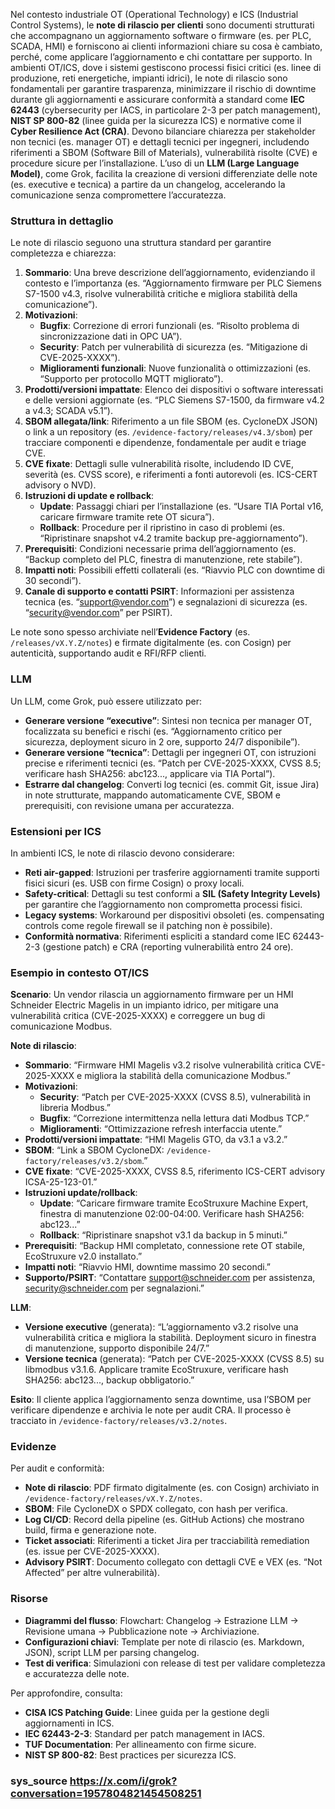 Nel contesto industriale OT (Operational Technology) e ICS (Industrial Control Systems), le **note di rilascio per clienti** sono documenti strutturati che accompagnano un aggiornamento software o firmware (es. per PLC, SCADA, HMI) e forniscono ai clienti informazioni chiare su cosa è cambiato, perché, come applicare l’aggiornamento e chi contattare per supporto. In ambienti OT/ICS, dove i sistemi gestiscono processi fisici critici (es. linee di produzione, reti energetiche, impianti idrici), le note di rilascio sono fondamentali per garantire trasparenza, minimizzare il rischio di downtime durante gli aggiornamenti e assicurare conformità a standard come **IEC 62443** (cybersecurity per IACS, in particolare 2-3 per patch management), **NIST SP 800-82** (linee guida per la sicurezza ICS) e normative come il **Cyber Resilience Act (CRA)**. Devono bilanciare chiarezza per stakeholder non tecnici (es. manager OT) e dettagli tecnici per ingegneri, includendo riferimenti a SBOM (Software Bill of Materials), vulnerabilità risolte (CVE) e procedure sicure per l’installazione. L’uso di un **LLM (Large Language Model)**, come Grok, facilita la creazione di versioni differenziate delle note (es. executive e tecnica) a partire da un changelog, accelerando la comunicazione senza compromettere l’accuratezza.

### Struttura in dettaglio
Le note di rilascio seguono una struttura standard per garantire completezza e chiarezza:
1. **Sommario**: Una breve descrizione dell’aggiornamento, evidenziando il contesto e l’importanza (es. “Aggiornamento firmware per PLC Siemens S7-1500 v4.3, risolve vulnerabilità critiche e migliora stabilità della comunicazione”).
2. **Motivazioni**:
   - **Bugfix**: Correzione di errori funzionali (es. “Risolto problema di sincronizzazione dati in OPC UA”).
   - **Security**: Patch per vulnerabilità di sicurezza (es. “Mitigazione di CVE-2025-XXXX”).
   - **Miglioramenti funzionali**: Nuove funzionalità o ottimizzazioni (es. “Supporto per protocollo MQTT migliorato”).
3. **Prodotti/versioni impattate**: Elenco dei dispositivi o software interessati e delle versioni aggiornate (es. “PLC Siemens S7-1500, da firmware v4.2 a v4.3; SCADA v5.1”).
4. **SBOM allegata/link**: Riferimento a un file SBOM (es. CycloneDX JSON) o link a un repository (es. `/evidence-factory/releases/v4.3/sbom`) per tracciare componenti e dipendenze, fondamentale per audit e triage CVE.
5. **CVE fixate**: Dettagli sulle vulnerabilità risolte, includendo ID CVE, severità (es. CVSS score), e riferimenti a fonti autorevoli (es. ICS-CERT advisory o NVD).
6. **Istruzioni di update e rollback**:
   - **Update**: Passaggi chiari per l’installazione (es. “Usare TIA Portal v16, caricare firmware tramite rete OT sicura”).
   - **Rollback**: Procedure per il ripristino in caso di problemi (es. “Ripristinare snapshot v4.2 tramite backup pre-aggiornamento”).
7. **Prerequisiti**: Condizioni necessarie prima dell’aggiornamento (es. “Backup completo del PLC, finestra di manutenzione, rete stabile”).
8. **Impatti noti**: Possibili effetti collaterali (es. “Riavvio PLC con downtime di 30 secondi”).
9. **Canale di supporto e contatti PSIRT**: Informazioni per assistenza tecnica (es. “support@vendor.com”) e segnalazioni di sicurezza (es. “security@vendor.com” per PSIRT).

Le note sono spesso archiviate nell’**Evidence Factory** (es. `/releases/vX.Y.Z/notes`) e firmate digitalmente (es. con Cosign) per autenticità, supportando audit e RFI/RFP clienti.

### LLM
Un LLM, come Grok, può essere utilizzato per:
- **Generare versione “executive”**: Sintesi non tecnica per manager OT, focalizzata su benefici e rischi (es. “Aggiornamento critico per sicurezza, deployment sicuro in 2 ore, supporto 24/7 disponibile”).
- **Generare versione “tecnica”**: Dettagli per ingegneri OT, con istruzioni precise e riferimenti tecnici (es. “Patch per CVE-2025-XXXX, CVSS 8.5; verificare hash SHA256: abc123..., applicare via TIA Portal”).
- **Estrarre dal changelog**: Converti log tecnici (es. commit Git, issue Jira) in note strutturate, mappando automaticamente CVE, SBOM e prerequisiti, con revisione umana per accuratezza.

### Estensioni per ICS
In ambienti ICS, le note di rilascio devono considerare:
- **Reti air-gapped**: Istruzioni per trasferire aggiornamenti tramite supporti fisici sicuri (es. USB con firme Cosign) o proxy locali.
- **Safety-critical**: Dettagli su test conformi a **SIL (Safety Integrity Levels)** per garantire che l’aggiornamento non comprometta processi fisici.
- **Legacy systems**: Workaround per dispositivi obsoleti (es. compensating controls come regole firewall se il patching non è possibile).
- **Conformità normativa**: Riferimenti espliciti a standard come IEC 62443-2-3 (gestione patch) e CRA (reporting vulnerabilità entro 24 ore).

### Esempio in contesto OT/ICS
**Scenario**: Un vendor rilascia un aggiornamento firmware per un HMI Schneider Electric Magelis in un impianto idrico, per mitigare una vulnerabilità critica (CVE-2025-XXXX) e correggere un bug di comunicazione Modbus.

**Note di rilascio**:
- **Sommario**: “Firmware HMI Magelis v3.2 risolve vulnerabilità critica CVE-2025-XXXX e migliora la stabilità della comunicazione Modbus.”
- **Motivazioni**:
  - **Security**: “Patch per CVE-2025-XXXX (CVSS 8.5), vulnerabilità in libreria Modbus.”
  - **Bugfix**: “Correzione intermittenza nella lettura dati Modbus TCP.”
  - **Miglioramenti**: “Ottimizzazione refresh interfaccia utente.”
- **Prodotti/versioni impattate**: “HMI Magelis GTO, da v3.1 a v3.2.”
- **SBOM**: “Link a SBOM CycloneDX: `/evidence-factory/releases/v3.2/sbom`.”
- **CVE fixate**: “CVE-2025-XXXX, CVSS 8.5, riferimento ICS-CERT advisory ICSA-25-123-01.”
- **Istruzioni update/rollback**:
  - **Update**: “Caricare firmware tramite EcoStruxure Machine Expert, finestra di manutenzione 02:00-04:00. Verificare hash SHA256: abc123...”
  - **Rollback**: “Ripristinare snapshot v3.1 da backup in 5 minuti.”
- **Prerequisiti**: “Backup HMI completato, connessione rete OT stabile, EcoStruxure v2.0 installato.”
- **Impatti noti**: “Riavvio HMI, downtime massimo 20 secondi.”
- **Supporto/PSIRT**: “Contattare support@schneider.com per assistenza, security@schneider.com per segnalazioni.”

**LLM**:
- **Versione executive** (generata): “L’aggiornamento v3.2 risolve una vulnerabilità critica e migliora la stabilità. Deployment sicuro in finestra di manutenzione, supporto disponibile 24/7.”
- **Versione tecnica** (generata): “Patch per CVE-2025-XXXX (CVSS 8.5) su libmodbus v3.1.6. Applicare tramite EcoStruxure, verificare hash SHA256: abc123..., backup obbligatorio.”

**Esito**: Il cliente applica l’aggiornamento senza downtime, usa l’SBOM per verificare dipendenze e archivia le note per audit CRA. Il processo è tracciato in `/evidence-factory/releases/v3.2/notes`.

### Evidenze
Per audit e conformità:
- **Note di rilascio**: PDF firmato digitalmente (es. con Cosign) archiviato in `/evidence-factory/releases/vX.Y.Z/notes`.
- **SBOM**: File CycloneDX o SPDX collegato, con hash per verifica.
- **Log CI/CD**: Record della pipeline (es. GitHub Actions) che mostrano build, firma e generazione note.
- **Ticket associati**: Riferimenti a ticket Jira per tracciabilità remediation (es. issue per CVE-2025-XXXX).
- **Advisory PSIRT**: Documento collegato con dettagli CVE e VEX (es. “Not Affected” per altre vulnerabilità).

### Risorse
- **Diagrammi del flusso**: Flowchart: Changelog → Estrazione LLM → Revisione umana → Pubblicazione note → Archiviazione.
- **Configurazioni chiavi**: Template per note di rilascio (es. Markdown, JSON), script LLM per parsing changelog.
- **Test di verifica**: Simulazioni con release di test per validare completezza e accuratezza delle note.

Per approfondire, consulta:
- **CISA ICS Patching Guide**: Linee guida per la gestione degli aggiornamenti in ICS.
- **IEC 62443-2-3**: Standard per patch management in IACS.
- **TUF Documentation**: Per allineamento con firme sicure.
- **NIST SP 800-82**: Best practices per sicurezza ICS.

### sys_source https://x.com/i/grok?conversation=1957804821454508251